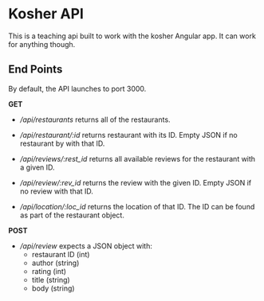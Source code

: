 # Kosher API
This is a teaching api built to work with the kosher Angular app. It can work for anything though.

## End Points
 By default, the API launches to port 3000.
 
 **GET**
 - */api/restaurants* returns all of the restaurants.
 
 - */api/restaurant/:id*  returns restaurant with its ID. Empty JSON if no restaurant by with that ID.
 
 - */api/reviews/:rest_id* returns all available reviews for the restaurant with a given ID.
 
 - */api/review/:rev_id* returns the review with the given ID. Empty JSON if no review with that ID.
 
 - */api/location/:loc_id* returns the location of that ID. The ID can be found as part of the restaurant object.

**POST**
- */api/review* expects a JSON object with: 
  - restaurant ID (int)
  - author (string)
  - rating (int)
  - title (string)
  - body (string)
